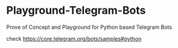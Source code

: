 # Playground-Telegram-Bots
Prove of Concept and Playground for Python based Telegram Bots


check https://core.telegram.org/bots/samples#python
